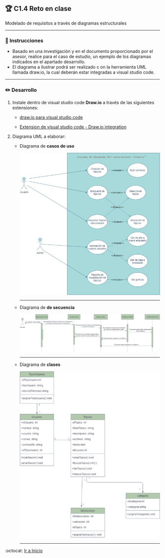 
## :trophy: C1.4 Reto en clase

Modelado de requisitos a través de diagramas estructurales

___

### :blue_book: Instrucciones

- Basado en una investigación y en el documento proporcionado por el asesor, realice para el caso de estudio, un ejemplo de los diagramas indicados en el apartado desarrollo.   
- El diagrama a ilustrar podrá ser realizado c on la herramienta UML llamada draw.io, la cual deberán estar integradas a visual studio code. 
___

### :pencil2: Desarrollo

1. Instale dentro de visual studio code **Draw.io** a través de las siguientes extensiones:

   - [draw.io para visual studio code](https://marketplace.visualstudio.com/items?itemName=hediet.vscode-drawio)

   - [Extension de visual studio code - Draw.io integration](https://www.youtube.com/watch?v=Y47ZlxoDWNI)

2. Diagrama UML a elaborar:
   + Diagrama de **casos de uso**
  
      ![Diagrama de casos de uso](https://raw.githubusercontent.com/yessi-github/AnalisisAvanzado-2021/main/DIAGRAMS/DiagramaDeCasosDeUso.jpg)
      ___

   + Diagrama de **de secuencia**  
  
      ![Diagrama de secuencia](https://raw.githubusercontent.com/yessi-github/AnalisisAvanzado-2021/main/DIAGRAMS/DiagramaDeSecuencia.jpg)

      ___
   + Diagrama de **clases**  

      ![Diagrama de clases](https://raw.githubusercontent.com/yessi-github/AnalisisAvanzado-2021/main/DIAGRAMS/DiagramaDeClases.jpg)

      ___




:octocat: [Ir a Inicio](https://github.com/yessi-github/AnalisisAvanzado-2021.git)
